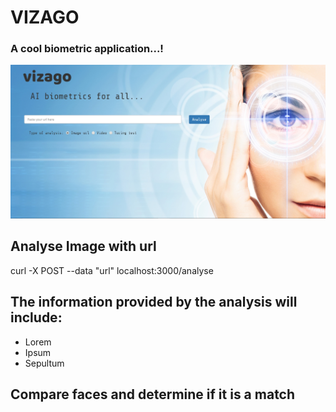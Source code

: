 
# VIZAGO
### A cool biometric application...!


![vizagoLanding](public\img\vizagoLanding.jpg)

## Analyse Image with url

curl -X POST --data "url" localhost:3000/analyse

## The information provided by the analysis will include:

- Lorem
- Ipsum
- Sepultum

## Compare faces and determine if it is a match 

